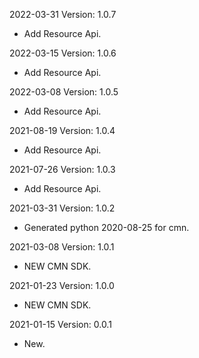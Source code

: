 2022-03-31 Version: 1.0.7
- Add Resource Api.

2022-03-15 Version: 1.0.6
- Add Resource Api.

2022-03-08 Version: 1.0.5
- Add Resource Api.

2021-08-19 Version: 1.0.4
- Add Resource Api.

2021-07-26 Version: 1.0.3
- Add Resource Api.

2021-03-31 Version: 1.0.2
- Generated python 2020-08-25 for cmn.

2021-03-08 Version: 1.0.1
- NEW CMN SDK.

2021-01-23 Version: 1.0.0
- NEW CMN SDK.

2021-01-15 Version: 0.0.1
- New.

